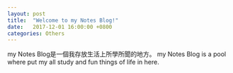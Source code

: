 ```yaml
---
layout: post
title:  "Welcome to my Notes Blog!"
date:   2017-12-01 16:00:00 +0800
categories: Others
---
```

my Notes Blog是一個我存放生活上所學所聞的地方。
my Notes Blog is a pool where put my all study and fun things of life in here.

